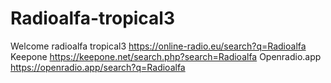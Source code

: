 # Radioalfa-tropical3
Welcome radioalfa tropical3
https://online-radio.eu/search?q=Radioalfa
Keepone  https://keepone.net/search.php?search=Radioalfa
Openradio.app https://openradio.app/search?q=Radioalfa
